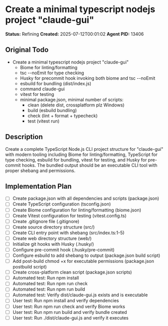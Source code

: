 # Create a minimal typescript nodejs project "claude-gui"

**Status:** Refining
**Created:** 2025-07-12T00:01:02
**Agent PID:** 13406

## Original Todo
- Create a minimal typescript nodejs project "claude-gui"
    - Biome for linting/formatting
    - tsc --noEmit for type checking
    - Husky for precommit hook invoking both biome and tsc --noEmit
    - esbuild for bundling (dist/index.js)
    - command claude-gui
    - vitest for testing
    - minimal package.json, minimal number of scripts:
        - clean (delete dist, crossplatform plz Windows)
        - build (esbuild bundling)
        - check (lint + format + typecheck)
        - test (vitest run)

## Description
Create a complete TypeScript Node.js CLI project structure for "claude-gui" with modern tooling including Biome for linting/formatting, TypeScript for type checking, esbuild for bundling, vitest for testing, and Husky for pre-commit hooks. The bundled output should be an executable CLI tool with proper shebang and permissions.

## Implementation Plan
- [ ] Create package.json with all dependencies and scripts (package.json)
- [ ] Create TypeScript configuration (tsconfig.json)
- [ ] Create Biome configuration for linting/formatting (biome.json)
- [ ] Create Vitest configuration for testing (vitest.config.ts)
- [ ] Create .gitignore file (.gitignore)
- [ ] Create source directory structure (src/)
- [ ] Create CLI entry point with shebang (src/index.ts:1-5)
- [ ] Create web directory structure (web/)
- [ ] Initialize git hooks with Husky (.husky/)
- [ ] Configure pre-commit hook (.husky/pre-commit)
- [ ] Configure esbuild to add shebang to output (package.json build script)
- [ ] Add post-build chmod +x for executable permissions (package.json postbuild script)
- [ ] Create cross-platform clean script (package.json scripts)
- [ ] Automated test: Run npm install
- [ ] Automated test: Run npm run check
- [ ] Automated test: Run npm run build
- [ ] Automated test: Verify dist/claude-gui.js exists and is executable
- [ ] User test: Run npm install and verify dependencies
- [ ] User test: Run npm run check and verify Biome works
- [ ] User test: Run npm run build and verify bundle created
- [ ] User test: Run ./dist/claude-gui.js and verify it executes